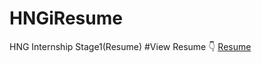 # HNGiResume
HNG Internship Stage1(Resume)
#View Resume :point_down:
[Resume](https://demiladeore.github.io/HNGiResume/)
